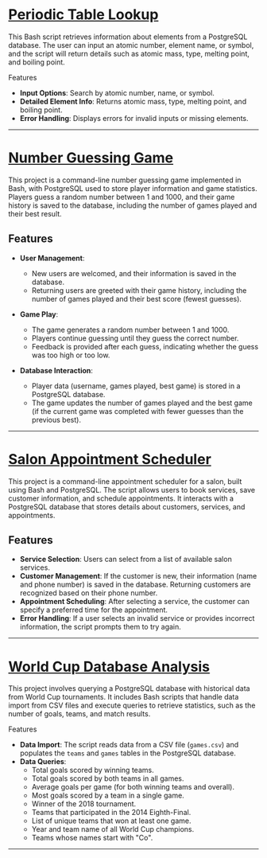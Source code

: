 
# [Periodic Table Lookup](https://github.com/borisTL/BashSQLScriptsHub/tree/main/Periodic-Table-Database%20)

This Bash script retrieves information about elements from a PostgreSQL database. The user can input an atomic number, element name, or symbol, and the script will return details such as atomic mass, type, melting point, and boiling point.

 Features
- **Input Options**: Search by atomic number, name, or symbol.
- **Detailed Element Info**: Returns atomic mass, type, melting point, and boiling point.
- **Error Handling**: Displays errors for invalid inputs or missing elements.

---
# [Number Guessing Game](https://github.com/borisTL/Number-Guessing-Game)


This project is a command-line number guessing game implemented in Bash, with PostgreSQL used to store player information and game statistics. Players guess a random number between 1 and 1000, and their game history is saved to the database, including the number of games played and their best result.

## Features
- **User Management**: 
  - New users are welcomed, and their information is saved in the database.
  - Returning users are greeted with their game history, including the number of games played and their best score (fewest guesses).
  
- **Game Play**:
  - The game generates a random number between 1 and 1000.
  - Players continue guessing until they guess the correct number.
  - Feedback is provided after each guess, indicating whether the guess was too high or too low.

- **Database Interaction**:
  - Player data (username, games played, best game) is stored in a PostgreSQL database.
  - The game updates the number of games played and the best game (if the current game was completed with fewer guesses than the previous best).
 ---

 # [Salon Appointment Scheduler](https://github.com/borisTL/Salon-Appointment-Scheduler/blob/main/salon.sql)


This project is a command-line appointment scheduler for a salon, built using Bash and PostgreSQL. The script allows users to book services, save customer information, and schedule appointments. It interacts with a PostgreSQL database that stores details about customers, services, and appointments.

## Features
- **Service Selection**: Users can select from a list of available salon services.
- **Customer Management**: If the customer is new, their information (name and phone number) is saved in the database. Returning customers are recognized based on their phone number.
- **Appointment Scheduling**: After selecting a service, the customer can specify a preferred time for the appointment.
- **Error Handling**: If a user selects an invalid service or provides incorrect information, the script prompts them to try again.
---

# [World Cup Database Analysis](https://github.com/borisTL/worldcup/blob/main/insert_data.sh)


This project involves querying a PostgreSQL database with historical data from World Cup tournaments. It includes Bash scripts that handle data import from CSV files and execute queries to retrieve statistics, such as the number of goals, teams, and match results.

 Features
- **Data Import**: The script reads data from a CSV file (`games.csv`) and populates the `teams` and `games` tables in the PostgreSQL database.
- **Data Queries**:
  - Total goals scored by winning teams.
  - Total goals scored by both teams in all games.
  - Average goals per game (for both winning teams and overall).
  - Most goals scored by a team in a single game.
  - Winner of the 2018 tournament.
  - Teams that participated in the 2014 Eighth-Final.
  - List of unique teams that won at least one game.
  - Year and team name of all World Cup champions.
  - Teams whose names start with "Co".
---
